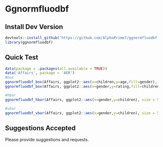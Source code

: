 # Ggnormfluodbf

## Install Dev Version 

``` r
devtools::install_github('https://github.com/AlphaPrime7/ggnormfluodbf')
library(ggnormfluodbf)
```

## Quick Test

``` r
data(package = .packages(all.available = TRUE))
data('Affairs', package = 'AER')
#box
ggnormfluodbf_box(Affairs, ggplot2::aes(x=children,y=age,fill=gender), include_labels = F)
ggnormfluodbf_box(Affairs, ggplot2::aes(x=gender,y=rating,fill=children), include_labels = T)

#hbar
ggnormfluodbf_hbar(Affairs, ggplot2::aes(x=gender,y=children), size = 5)

#vbar
ggnormfluodbf_vbar(Affairs, ggplot2::aes(x=gender,y=children), size = 5)
```

## Suggestions Accepted

Please provide suggestions and requests.
